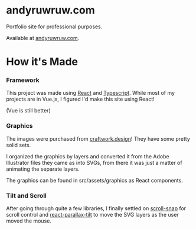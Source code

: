 # andyruwruw.com

Portfolio site for professional purposes.

Available at [andyruwruw.com](https://andyruwruw.com/).

# How it's Made

### Framework

This project was made using [React](https://reactjs.org/) and [Typescript](https://www.typescriptlang.org/). While most of my projects are in Vue.js, I figured I'd make this site using React!

(Vue is still better)

### Graphics

The images were purchased from [craftwork.design](https://craftwork.design/)! They have some pretty solid sets.

I organized the graphics by layers and converted it from the Adobe Illustrator files they came as into SVGs, from there it was just a matter of animating the separate layers.

The graphics can be found in src/assets/graphics as React components.

### Tilt and Scroll

After going through quite a few libraries, I finally settled on [scroll-snap](https://www.npmjs.com/package/scroll-snap) for scroll control and [react-parallax-tilt](https://www.npmjs.com/package/react-parallax-tilt) to move the SVG layers as the user moved the mouse.
